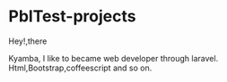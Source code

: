 # PblTest-projects

Hey!,there

Kyamba, I like to became web developer through laravel.
Html,Bootstrap,coffeescript and so on.
